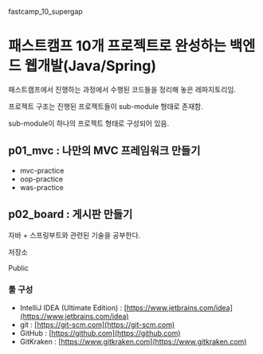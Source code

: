 fastcamp_10_supergap

패스트캠프 10개 프로젝트로 완성하는 백엔드 웹개발(Java/Spring)
==============================================================

패스트캠프에서 진행하는 과정에서 수행된 코드들을 정리해 놓은 레파지토리임.

프로젝트 구조는 진행된 프로젝트들이 sub-module 형태로 존재함.

sub-module이 하나의 프로젝트 형태로 구성되어 있음.

p01_mvc : 나만의 MVC 프레임워크 만들기
--------------------------------------

* mvc-practice
* oop-practice
* was-practice



## p02_board : 게시판 만들기


자바 + 스프링부트와 관련된 기술을 공부한다.


저장소

Public


### 툴 구성

* IntelliJ IDEA (Ultimate Edition) : [https://www.jetbrains.com/idea](https://www.jetbrains.com/idea)
* git : [https://git-scm.com](https://git-scm.com)
* GitHub : [https://github.com](https://github.com)
* GitKraken : [https://www.gitkraken.com](https://www.gitkraken.com)
